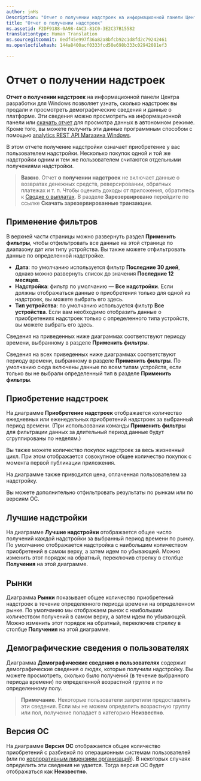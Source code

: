```yaml
---
author: jnHs
Description: "Отчет о получении надстроек на информационной панели Центра разработки для Windows позволяет узнать, сколько надстроек вы продали и просмотреть демографические сведения и данные о платформе."
title: "Отчет о получении надстроек"
ms.assetid: F2DF9188-0A98-4AC3-81C0-3E2C37B15582
translationtype: Human Translation
ms.sourcegitcommit: 0edf45e997f36a82a8bfcb92c1d8fd2c79242461
ms.openlocfilehash: 144a8400acf0333fcd50e698b333c02942081ef3

---
```


# Отчет о получении надстроек


**Отчет о получении надстроек** на информационной панели Центра разработки для Windows позволяет узнать, сколько надстроек вы продали и просмотреть демографические сведения и данные о платформе. Эти сведения можно просмотреть на информационной панели или [скачать отчет](download-analytic-reports.md) для просмотра данных в автономном режиме. Кроме того, вы можете получить эти данные программным способом с помощью [analytics REST API Магазина Windows](../monetize/access-analytics-data-using-windows-store-services.md).

В этом отчете получение надстройки означает приобретение у вас пользователем надстройки. Несколько покупок одной и той же надстройки одним и тем же пользователем считаются отдельными получениями надстройки.

> **Важно**. Отчет **о получении надстроек** не включает данные о возвратах денежных средств, реверсировании, обратных платежах и т. п. Чтобы оценить доходы от приложения, обратитесь к [Сводке о выплатах](payout-summary.md). В разделе **Зарезервировано** перейдите по ссылке **Скачать зарезервированные транзакции**.

## Применение фильтров


В верхней части страницы можно развернуть раздел **Применить фильтры**, чтобы отфильтровать все данные на этой странице по диапазону дат или типу устройства. Вы также можете отфильтровать данные по определенной надстройке.

-   **Дата**: по умолчанию используется фильтр **Последние 30 дней**, однако можно развернуть список до значения **Последние 12 месяцев**.
-   **Надстройка**: фильтр по умолчанию — **Все надстройки**. Если должны отображаться данные о приобретения только для одной из надстроек, вы можете выбрать его здесь.
-   **Тип устройства**: по умолчанию используется фильтр **Все устройства**. Если вам необходимо отобразить данные о приобретениях надстроек только с определенного типа устройств, вы можете выбрать его здесь.

Сведения на приведенных ниже диаграммах соответствуют периоду времени, выбранному в разделе **Применить фильтры**.

Сведения на всех приведенных ниже диаграммах соответствуют периоду времени, выбранному в разделе **Применить фильтры**. По умолчанию сюда включены данные по всем типам устройств, если только вы не выбрали определенный тип в разделе **Применить фильтры**.

## Приобретение надстроек


На диаграмме **Приобретение надстроек** отображается количество ежедневных или еженедельных приобретений надстроек за выбранный период времени. (При использовании команды **Применить фильтры** для фильтрации данных за длительный период данные будут сгруппированы по неделям.)

Вы также можете количество покупок надстроек за весь жизненный цикл. При этом отображается совокупное общее количество покупок с момента первой публикации приложения.

На диаграмме также приводится цена, оплаченная пользователем за надстройку.

Вы можете дополнительно отфильтровать результаты по рынкам или по версиям ОС.

## Лучшие надстройки

На диаграмме **Лучшие надстройки** отображается общее число получений каждой надстройки за выбранный период времени по рынку. По умолчанию отображается надстройка с наибольшим количеством приобретений в самом верху, а затем идем по убывающей. Можно изменить этот порядок на обратный, переключив стрелку в столбце **Получения** на этой диаграмме.

## Рынки

Диаграмма **Рынки** показывает общее количество приобретений надстроек в течение определенного периода времени на определенном рынке. По умолчанию мы отображаем рынок с наибольшим количеством получений в самом верху, а затем идем по убывающей. Можно изменить этот порядок на обратный, переключив стрелку в столбце **Получения** на этой диаграмме.

## Демографические сведения о пользователях

Диаграмма **Демографические сведения о пользователях** содержит демографические сведения о людях, которые получили надстройку. Вы можете просмотреть, сколько было получений (в течение выбранного периода времени) по определенной возрастной группе и по определенному полу.

> **Примечание**. Некоторые пользователи запретили предоставлять эти сведения. Если мы не можем определить возрастную группу или пол, получение попадает в категорию **Неизвестно**.

## Версия ОС

На диаграмме **Версия ОС** отображается общее количество приобретений с разбивкой по операционным системам пользователей (или по [корпоративным лицензиям организаций](organizational-licensing.md)). В некоторых случаях определить эти сведения не удается. Тогда версия ОС будет отображаться как **Неизвестно**.

 

 



<!--HONumber=Aug16_HO3-->


